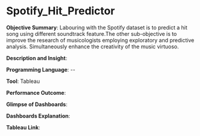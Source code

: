# Spotify_Hit_Predictor
**Objective Summary**: Labouring with the Spotify dataset is to predict a hit song using different soundtrack feature.The other sub-objective is to improve the research of musicologists employing exploratory and predictive analysis. Simultaneously enhance the creativity of the music virtuoso. 


**Description and Insight**:


**Programming Language**:  --

**Tool**: Tableau


**Performance Outcome**:


**Glimpse of Dashboards**:


**Dashboards Explanation**: 


**Tableau Link**: 

